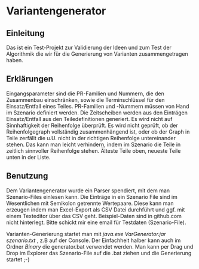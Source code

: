 Variantengenerator
==================

Einleitung
----------
Das ist ein Test-Projekt zur Validierung der Ideen und zum Test der Algorithmik die wir für
die Generierung von Varianten zusammengetragen haben.

Erklärungen
-----------
Eingangsparameter sind die PR-Familien und Nummern, die den Zusammenbau einschränken, sowie
die Terminschlüssel für den Einsatz/Entfall eines Teiles.
PR-Familien und -Nummern müssen von Hand im Szenario definiert werden. 
Die Zeitscheiben werden aus den Einträgen Einsatz/Entfall aus den Teiledefinitionen generiert. Es wird nicht auf Sinnhaftigkeit der Reihenfolge überprüft. Es wird nicht geprüft, ob der Reihenfolgegraph vollständig zusammenhängend ist, oder ob der Graph in Teile zerfällt die u.U. nicht in der richtigen Reihenfolge untereinander stehen.
Das kann man leicht verhindern, indem im Szenario die Teile in zeitlich sinnvoller Reihenfolge stehen. Älteste Teile oben, neueste Teile unten in der Liste.

Benutzung
-------------
Dem Variantengenerator wurde ein Parser spendiert, mit dem man Szenario-Files einlesen kann. Die Einträge in ein Szenario File sind im Wesentlichen mit Semikolon getrennte Wertepaare. Diese kann man erzeugen indem man Excel-Export als CSV Datei durchführt und ggf. mit einem Texteditor über das CSV geht.
Beispiel-Daten sind in github.com nicht hinterlegt. Bitte schickt mir eine email für Testdaten (Szenario-File).

Varianten-Generierung startet man mit *java.exe VarGenerator.jar szenario.txt* , z.B auf der Console.
Der Einfachheit halber kann auch im Ordner *Binary* die generator.bat verwendet werden. Man kann per Drag und Drop im Explorer das Szenario-File auf die .bat ziehen und die Generierung startet ;-) 




